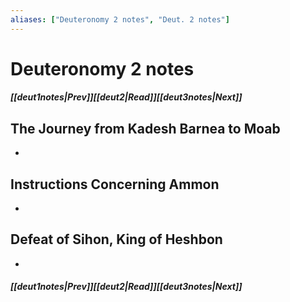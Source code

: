 ```yaml
---
aliases: ["Deuteronomy 2 notes", "Deut. 2 notes"]
---
```

# Deuteronomy 2 notes
##### <span class=arrow-left></span>[[deut1notes|Prev]]<span class=navigation-separator></span>[[deut2|Read]]<span class=navigation-separator></span>[[deut3notes|Next]]<span class=arrow-right></span>
## The Journey from Kadesh Barnea to Moab
- 
## Instructions Concerning Ammon
- 
## Defeat of Sihon, King of Heshbon
- 
##### <span class=arrow-left></span>[[deut1notes|Prev]]<span class=navigation-separator></span>[[deut2|Read]]<span class=navigation-separator></span>[[deut3notes|Next]]<span class=arrow-right></span>